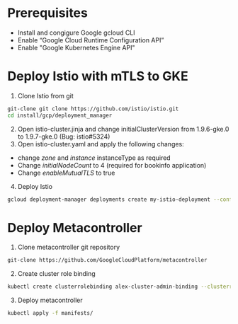 # Prerequisites
* Install and congigure Google gcloud CLI
* Enable “Google Cloud Runtime Configuration API” 
* Enable "Google Kubernetes Engine API"
# Deploy Istio with mTLS to GKE
1. Clone Istio from git
```bash
git-clone git clone https://github.com/istio/istio.git
cd install/gcp/deployment_manager
```
2. Open istio-cluster.jinja and change initialClusterVersion from 1.9.6-gke.0 to 1.9.7-gke.0 (Bug: istio#5324)
3. Open istio-cluster.yaml and apply the following changes:
* change *zone* and *instance* instanceType as required
* Change *initialNodeCount* to 4 (required for bookinfo application)
* Change *enableMutualTLS* to true
4. Deploy Istio
```bash
gcloud deployment-manager deployments create my-istio-deployment --config=istio-cluster.yaml
```
# Deploy Metacontroller
1. Clone metacontroller git repository
```bash
git-clone https://github.com/GoogleCloudPlatform/metacontroller
```
2. Create cluster role binding 
```bash
kubectl create clusterrolebinding alex-cluster-admin-binding --clusterrole=cluster-admin --user=alex.kokachev@levvel.io
```
3. Deploy metacontroller
```bash
kubectl apply -f manifests/
```


